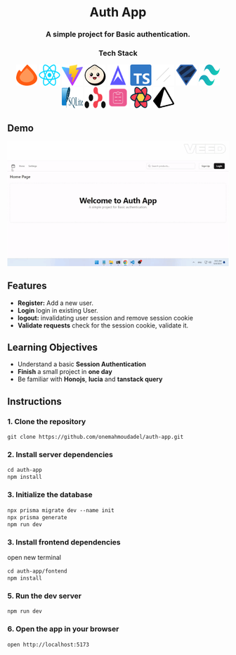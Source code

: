 <div >
  <h1 align="center">Auth App</h1>
  <h3 align="center">A simple project for Basic authentication.</h3>
</div>

<div align="center" >
  <h3>Tech Stack</h3>
  <a href='https://hono.dev'><img src='frontend/src/assets/hono.svg' alt="Hono Js : Express Js alternative" width="48" height="48" /></a>
  <a href='https://react.dev'><img src='frontend/src/assets/react.svg' alt="react" width="48" height="48" /></a>
  <a href='https://vitejs.dev/'><img src='frontend/src/assets/vite.svg' alt="vite" width="48" height="48" /></a>
  <a href='https://bun.sh/'><img src='frontend/src/assets/bun.svg' alt="bunjs" width="48" height="48" /></a>
  <a href='https://lucia-auth.com/'><img src='frontend/src/assets/lucia.svg' alt="lucia auth" width="48" height="48" /></a>
  <a href='https://www.typescriptlang.org/'><img src='frontend/src/assets/typescript.svg' alt="typescript" width="48" height="48" /></a>
  <a href='https://ui.shadcn.com/'><img src='frontend/src/assets/shadcnui.svg' alt="shadcnui" width="48" height="48" /></a>
  <a href='https://zod.dev/'><img src='frontend/src/assets/zod.svg' alt="zod" width="48" height="48" /></a>
  <a href='https://tailwindcss.com/'><img src='frontend/src/assets/tailwindcss.svg' alt="tailwindcss" width="48" height="48" /></a>
  <a href='https://sqlite.org/'><img src='frontend/src/assets/sqlite.svg' alt="sqlite" width="48" height="48" /></a>
  <a href='https://reactrouter.com/'><img src='frontend/src/assets/reactrouter.svg' alt="reactrouter" width="48" height="48" /></a>
  <a href='https://www.react-hook-form.com/'><img src='frontend/src/assets/reacthookform.svg' alt="reacthookform" width="48" height="48" /></a>
  <a href='https://tanstack.com/query/latest'><img src='frontend/src/assets/reactquery.svg' alt="reactquery" width="48" height="48" /></a>
  <a href='https://www.prisma.io/docs/getting-started/quickstart'><img src='frontend/src/assets/prisma.svg' alt="prisma" width="48" height="48" /></a>
</div>

## Demo

<div align="center" >
  <img src='frontend/src/assets/demo.gif' alt="prisma"  />
</div>

## Features

- **Register:** Add a new user.
- **Login** login in existing User.
- **logout:** invalidating user session and remove session cookie
- **Validate requests** check for the session cookie, validate it.

## Learning Objectives

- Understand a basic **Session Authentication**
- **Finish** a small project in **one day**
- Be familiar with **Honojs**, **lucia** and **tanstack query**

## Instructions

### 1. Clone the repository

```shell
git clone https://github.com/onemahmoudadel/auth-app.git
```

### 2. Install server dependencies

```shell
cd auth-app
npm install
```

### 3. Initialize the database

```shell
npx prisma migrate dev --name init
npx prisma generate
npm run dev
```

### 3. Install frontend dependencies

open new terminal

```shell
cd auth-app/fontend
npm install
```

### 5. Run the dev server

```shell
npm run dev
```

### 6. Open the app in your browser

```
open http://localhost:5173
```

